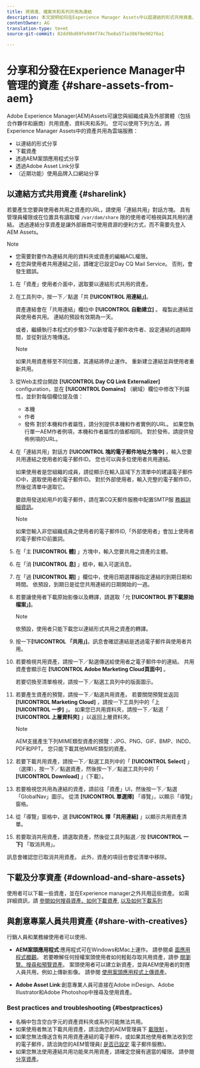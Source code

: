 ```yaml
---
title: 將資產、檔案夾和系列共用為連結
description: 本文說明如何在Experience Manager Assets中以超連結的形式共用資產、檔案夾和系列。
contentOwner: AG
translation-type: tm+mt
source-git-commit: 82dd9bd69fe994f74c7be8a571e386f0e902f6a1

---
```



# 分享和分發在Experience Manager中管理的資產 {#share-assets-from-aem}

Adobe Experience Manager(AEM)Assets可讓您與組織成員及外部實體（包括合作夥伴和廠商）共用資產、資料夾和系列。 您可以使用下列方法，將Experience Manager Assets中的資產共用為雲端服務：

* 以連結的形式分享
* 下載資產
* 透過AEM案頭應用程式分享
* 透過Adobe Asset Link分享
* （近期功能）使用品牌入口網站分享

## 以連結方式共用資產 {#sharelink}

若要產生您要與使用者共用之資產的URL，請使用「連結共用」對話方塊。 具有管理員權限或在位置具有讀取權 `/var/dam/share` 限的使用者可檢視與其共用的連結。 透過連結分享資產是讓外部廠商可使用資源的便利方式，而不需要先登入AEM Assets。

>[!NOTE]
>
>* 您需要對要作為連結共用的資料夾或資產的編輯ACL權限。
>* 在您與使用者共用連結之前，請確定已設定Day CQ Mail Service。 否則，會發生錯誤。


1. 在「資產」使用者介面中，選取要以連結形式共用的資產。
1. 在工具列中，按一下／點選「共 **[!UICONTROL 用連結」]**。

   資產連結會在「共用連結」欄位中 **[!UICONTROL 自動建立]** 。 複製此連結並與使用者共用。 連結的預設有效期為一天。

   或者，繼續執行本程式的步驟3-7以新增電子郵件收件者、設定連結的過期時間，並從對話方塊傳送。

   >[!NOTE]
   >
   >如果共用資產移至不同位置，其連結將停止運作。 重新建立連結並與使用者重新共用。

1. 從Web主控台開啟 **[!UICONTROL Day CQ Link Externalizer]** configuration，並在 **[!UICONTROL Domains]** （網域）欄位中修改下列屬性，並針對每個欄位提及值：

   * 本機
   * 作者
   * 發佈
   對於本機和作者屬性，請分別提供本機和作者實例的URL。 如果您執行單一AEM作者例項，本機和作者屬性的值都相同。 對於發佈，請提供發佈例項的URL。

1. 在「連結共用」對話方 **[!UICONTROL 塊的電子郵件地址方塊中]** ，輸入您要共用連結之使用者的電子郵件ID。 您也可以與多位使用者共用連結。

   如果使用者是您組織的成員，請從顯示在輸入區域下方清單中的建議電子郵件ID中，選取使用者的電子郵件ID。 對於外部使用者，輸入完整的電子郵件ID，然後從清單中選取它。

   要啟用發送給用戶的電子郵件，請在第CQ天郵件服務中配置SMTP服 [務器詳細資訊](/help/assets/configure-asset-sharing.md#configmailservice)。

   >[!NOTE]
   >
   >如果您輸入非您組織成員之使用者的電子郵件ID,「外部使用者」會加上使用者的電子郵件ID前置詞。

1. 在「主 **[!UICONTROL 體]** 」方塊中，輸入您要共用之資產的主體。
1. 在「消 **[!UICONTROL 息]** 」框中，輸入可選消息。
1. 在「過 **[!UICONTROL 期]** 」欄位中，使用日期選擇器指定連結的到期日期和時間。 依預設，到期日是從您共用連結的日期開始的一週。
1. 若要讓使用者下載原始影像以及轉譯，請選取「允 **[!UICONTROL 許下載原始檔案」]**。

   >[!NOTE]
   >
   >依預設，使用者只能下載您以連結形式共用之資產的轉譯。

1. 按一下&#x200B;**[!UICONTROL 「共用」]**。訊息會確認連結是透過電子郵件與使用者共用。
1. 若要檢視共用資產，請按一下／點選傳送給使用者之電子郵件中的連結。 共用資產會顯示在 **[!UICONTROL Adobe Marketing Cloud頁面中]** 。

   若要切換至清單檢視，請按一下／點選工具列中的版面圖示。

1. 若要產生資產的預覽，請按一下／點選共用資產。 若要關閉預覽並返回 **[!UICONTROL Marketing Cloud]** ，請按一下工具列中的「上 **[!UICONTROL 一步]** 」。 如果您已共用資料夾，請按一下／點選「 **[!UICONTROL 上層資料夾]** 」以返回上層資料夾。

   >[!NOTE]
   >
   >AEM支援產生下列MIME類型資產的預覽：JPG、PNG、GIF、BMP、INDD、PDF和PPT。 您只能下載其他MIME類型的資產。

1. 若要下載共用資產，請按一下／點選工具列中的「 **[!UICONTROL Select]** 」（選擇），按一下／點選資產，然後按一下／點選工具列中的「 **[!UICONTROL Download]** 」（下載）。
1. 若要檢視您共用為連結的資產，請前往「資產」UI，然後按一下／點選「GlobalNav」圖示。 從清 **[!UICONTROL 單選擇]** 「導覽」，以顯示「導覽」窗格。
1. 從「導覽」窗格中，選 **[!UICONTROL 擇「共用連結]** 」以顯示共用資產清單。
1. 若要取消共用資產，請選取資產，然後從工具列點選／按 **[!UICONTROL 一下]** 「取消共用」。

訊息會確認您已取消共用資產。 此外，資產的項目也會從清單中移除。

## 下載及分享資產 {#download-and-share-assets}

使用者可以下載一些資產，並在Experience manager之外共用這些資產。 如需詳細資訊，請 [參閱如何搜尋資產](/help/assets/search-assets.md)[、如何下載資產](/help/assets/download-assets-from-aem.md), [以及如何下載系列](manage-collections.md#download-a-collection)

## 與創意專業人員共用資產 {#share-with-creatives}

行銷人員和業務線使用者可以使用、

* **AEM案頭應用程式**:應用程式可在Windows和Mac上運作。 請參閱桌 [面應用程式概觀](https://docs.adobe.com/content/help/en/experience-manager-desktop-app/using/introduction.html)。 若要瞭解任何授權案頭使用者如何輕鬆存取共用資產，請參 [閱瀏覽、搜尋和預覽資產](https://docs.adobe.com/content/help/en/experience-manager-desktop-app/using/using.html#browse-search-preview-assets)。 案頭使用者可以建立新資產，並與AEM使用者的對應人員共用，例如上傳新影像。 請參閱 [使用案頭應用程式上傳資產](https://docs.adobe.com/content/help/en/experience-manager-desktop-app/using/using.html#upload-and-add-new-assets-to-aem)。

* **Adobe Asset Link**:創意專業人員可直接在Adobe inDesign、Adobe Illustrator和Adobe Photoshop中搜尋及使用資產。

### Best practices and troubleshooting {#bestpractices}

* 名稱中包含空白字元的資產資料夾或系列可能無法共用。
* 如果使用者無法下載共用資產，請洽詢您的AEM管理員下 [載限制](/help/assets/configure-asset-sharing.md#maxdatasize) 。
* 如果您無法傳送含有共用資產連結的電子郵件，或如果其他使用者無法收到您的電子郵件，請洽詢您的AEM管理員( [是否已設定](/help/assets/configure-asset-sharing.md#configmailservice) 電子郵件服務)。
* 如果您無法使用連結共用功能來共用資產，請確定您擁有適當的權限。 請參閱 [分享資產](#sharelink)。

<!--
Add content or link about how to share using BP, DA, AAL, etc.
-->
